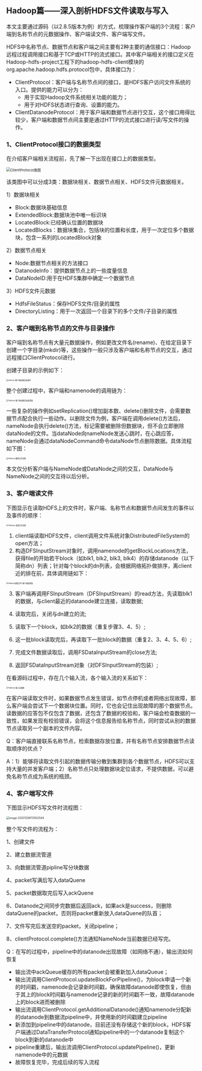 ## Hadoop篇——深入剖析HDFS文件读取与写入



本文主要通过源码（以2.8.5版本为例）的方式，梳理操作客户端的3个流程：客户端到名称节点的元数据操作、客户端读文件、客户端写文件。

HDFS中名称节点、数据节点和客户端之间主要有2种主要的通信接口：Hadoop远程过程调用接口和基于TCP或HTTP的流式接口。其中客户端相关的接口定义在Hadoop-hdfs-project工程下的hadoop-hdfs-client模块的org.apache.hadoop.hdfs.protocol包中，具体接口为：

- ClientProtocol：客户端与名称节点间的接口，是HDFS客户访问文件系统的入口。提供的能力可以分为：
  - 用于实现Hadoop文件系统相关功能的能力；
  - 用于对HDFS状态进行查询、设置的能力。
- ClientDatanodeProtocol：用于客户端和数据节点进行交互，这个接口用得比较少，客户端和数据节点间主要是通过HTTP的流式接口进行读/写文件的操作。



### 1、ClientProtocol接口的数据类型

在介绍客户端相关流程前，先了解一下出现在接口上的数据类型。

<img src="../img/ClientProtocol类图.png" alt="ClientProtocol类图" style="zoom:67%;" />

该类图中可以分成3类：数据块相关、数据节点相关、HDFS文件元数据相关。

1）数据块相关

- Block:数据块基础信息
- ExtendedBlock:数据块池中唯一标识块
- LocatedBlock:已经确认位置的数据块
- LocatedBlocks：数据块集合，包括块的位置和长度，用于一次定位多个数据块，包含一系列的LocatedBlock对象

2）数据节点相关

- Node:数据节点相关的方法接口
- DatanodeInfo：提供数据节点上的一些度量信息
- DataNodeID:用于在HDFS集群中确定一个数据节点

3）HDFS文件元数据

- HdfsFileStatus：保存HDFS文件/目录的属性
- DirectoryListing：用于一次返回一个目录下的多个文件/子目录的属性

### 2、客户端到名称节点的文件与目录操作

客户端到名称节点有大量元数据操作，例如更改文件名(rename)、在给定目录下创建一个字目录(mkdir)等，这些操作一般只涉及客户端和名称节点的交互，通过远程接口ClientProtocol进行。

创建子目录的示例如下：

<img src="../img/hadoop-客户端创建目录操作.png" alt="hadoop-客户端创建目录操作" style="zoom: 33%;" />

整个创建过程中，客户端和namenode的调用链为：

<img src="../img/Hadoop-客户端创建目录调用链.png" alt="Hadoop-客户端创建目录调用链" style="zoom: 33%;" />

一些复杂的操作例如setReplication()增加副本数、delete()删除文件，会需要数据节点配合执行一些动作。以删除文件为例，客户端在调用delete()方法后，nameNode会执行delete()方法，标记需要被删除但数据块，但不会立即删除dataNode的文件。当dataNode向nameNode发送心跳时，在心跳应答，nameNode会通过dataNodeCommand命令dataNode节点删除数据。具体流程如下图：

<img src="../img/Hadoop-删除文件流程.png" alt="Hadoop-删除文件流程" style="zoom: 33%;" />

本文仅分析客户端与NameNode或DataNode之间的交互，DataNode与NameNode之间的交互待以后分析。

### 3、客户端读文件

下图显示在读取HDFS上的文件时，客户端、名称节点和数据节点间发生的事件以及事件的顺序：

<img src="../img/Hadoop-读取文件流程.png" alt="Hadoop-读取文件流程" style="zoom: 33%;" />

1. client端读取HDFS文件，client调用文件系统对象DistributedFileSystem的open方法；
2. 构造DFSInputStream对象时，调用namenode的getBlockLocations方法，获得file的开始若干block（如blk1, blk2, blk3, blk4）的存储datanode（以下简称dn）列表；针对每个block的dn列表，会根据网络拓扑做排序，离client近的排在前，具体调用链如下：

<img src="../img/Hadoop读取文件-客户端调用链.png" alt="Hadoop读取文件-客户端调用链" style="zoom: 33%;" />

3. 客户端再调用FSInputStream（DFSInputStream）的read方法，先读取blk1的数据，与client最近的datanode建立连接，读取数据;

4. 读取完后，关闭与dn建立的流;

5. 读取下一个block，如blk2的数据（重复步骤3、4、5）;

6. 这一批block读取完后，再读取下一批block的数据（重复2、3、4、5、6）;

7. 完成文件数据读取后，调用FSDataInputStream的close方法;

8. 返回FSDataInputStream对象（对DFSInputStream的包装）;

在看源码过程中，存在几个输入流，各个输入流的关系如下：

<img src="../img/Hadoop-输入流类图.png" alt="Hadoop-输入流类图" style="zoom: 33%;" />

在客户端读取文件时，如果数据节点发生错误，如节点停机或者网络出现故障，那么客户端会尝试下一个数据块位置。同时，它也会记住出现故障的那个数据节点。读数据的应答包不仅包含了数据，还包含了数据的校验和，客户端会检查数据的一致性，如果发现有校验错误，会将这个信息报告给名称节点，同时尝试从别的数据节点读取另一个副本的文件内容。

Q：客户端直接联系名称节点，检索数据存放位置，并有名称节点安排数据节点读取顺序的优点？

A：1）能够将读取文件引起的数据传输分散到集群到各个数据节点，HDFS可以支持大量的并发客户端；2）名称节点只处理数据块定位请求，不提供数据，可以避免名称节点成为系统的瓶颈。

### 4、客户端写文件

下图显示HDFS写文件时流程图：

<img src="img/Hadoop写文件流程图.png" alt="image-20201206113932544" style="zoom:50%;" />

整个写文件的流程为：

1、创建文件

2、建立数据流管道

3、向数据流管道pipline写分块数据

4、packet写满后写入dataQuene

5、packet数据取完后写入ackQuene

6、Datanode之间同步完数据后返回ack，如果ack是success，则删除dataQuene的packet，否则将packet重新放入dataQuene的队首；

7、文件写完后发送空的packet，关闭pipeline；

8、clientProtocol.complete()方法通知NameNode当前数据已经写完。



Q：在写的过程中，pipeline中的datanode出现故障（如网络不通），输出流如何恢复

- 输出流中ackQueue缓存的所有packet会被重新加入dataQueue；
- 输出流调用ClientProtocol.updateBlockForPipeline()，为block申请一个新的时间戳，namenode会记录新时间戳，确保故障datanode即使恢复，但由于其上的block时间戳与namenode记录的新的时间戳不一致，故障datanode上的block进而被删除
- 输出流调用ClientProtocol.getAdditionalDatanode()通知namenode分配新的datanode到数据流pipeline中，并使用新的时间戳建立pipeline
- 新添加到pipeline中的datanode，目前还没有存储这个新的block，HDFS客户端通过DataTransferProtocol通知pipeline中的一个datanode复制这个block到新的datanode中
- pipeline重建后，输出流调用ClientProtocol.updatePipeline()，更新namenode中的元数据
- 故障恢复完毕，完成后续的写入流程